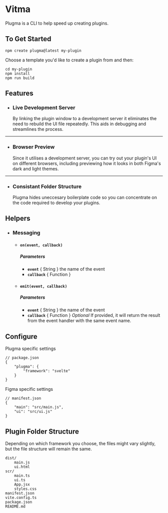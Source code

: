 # Vitma

Plugma is a CLI to help speed up creating plugins.

## To Get Started

```shell
npm create plugma@latest my-plugin
```

Choose a template you'd like to create a plugin from and then:

```shell
cd my-plugin
npm install
npm run build
```

## Features

-   ### Live Development Server
    By linking the plugin window to a development server it eliminates the need to rebuild the UI file repeatedly. This aids in debugging and streamlines the process.

---

-   ### Browser Preview

    Since it utilises a development server, you can try out your plugin's UI on different browsers, including previewing how it looks in both Figma's dark and light themes.

---

-   ### Consistant Folder Structure

    Plugma hides uneccesary boilerplate code so you can concentrate on the code required to develop your plugins.

## Helpers

-   ### Messaging

    -   #### `on(event, callback)`

        ##### Parameters

        -   **`event`** { String } the name of the event
        -   **`callback`** { Function }

    -   #### `emit(event, callback)`

        ##### Parameters

        -   **`event`** { String } the name of the event
        -   **`callback`** { Function } _Optional_ If provided, it will return the result from the event handler with the same event name.

## Configure

Plugma specific settings

```jsonc
// package.json
{
    "plugma": {
        "framework": "svelte"
    }
}
```

Figma specific settings

```jsonc
// manifest.json
{
    "main": "src/main.js",
    "ui": "src/ui.js"
}
```

## Plugin Folder Structure

Depending on which framework you choose, the files might vary slightly, but the file structure will remain the same.

```
dist/
    main.js
    ui.html
scr/
    main.ts
    ui.ts
    App.jsx
    styles.css
manifest.json
vite.config.ts
package.json
README.md
```
